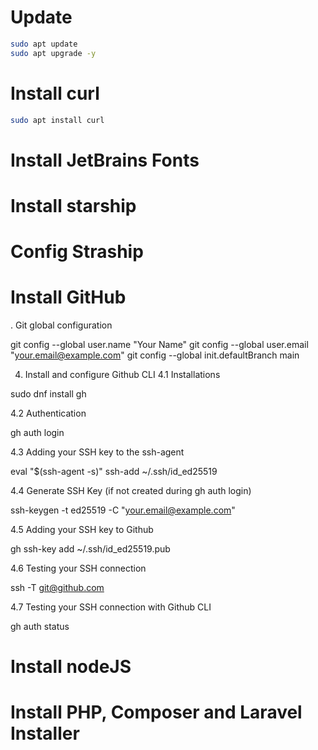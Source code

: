 # Update
```bash
sudo apt update
sudo apt upgrade -y
```

# Install curl
```bash
sudo apt install curl
```

# Install JetBrains Fonts

# Install starship

# Config Straship

# Install GitHub

. Git global configuration

git config --global user.name "Your Name"
git config --global user.email "your.email@example.com"
git config --global init.defaultBranch main

4. Install and configure Github CLI
4.1 Installations

sudo dnf install gh

4.2 Authentication

gh auth login

4.3 Adding your SSH key to the ssh-agent

eval "$(ssh-agent -s)"
ssh-add ~/.ssh/id_ed25519

4.4 Generate SSH Key (if not created during gh auth login)

ssh-keygen -t ed25519 -C "your.email@example.com"

4.5 Adding your SSH key to Github

gh ssh-key add ~/.ssh/id_ed25519.pub

4.6 Testing your SSH connection

ssh -T git@github.com

4.7 Testing your SSH connection with Github CLI

gh auth status

# Install nodeJS
# Install PHP, Composer and Laravel Installer
